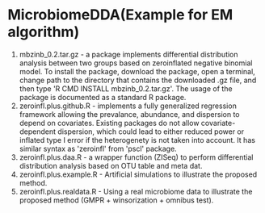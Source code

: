 # MicrobiomeDDA(Example for EM algorithm)
1. mbzinb_0.2.tar.gz - a package implements differential distribution analysis between two groups based on zeroinflated negative binomial model. To install the package, download the package, open a terminal, change path to the directory that contains the downloaded .gz file, and then type 'R CMD INSTALL mbzinb_0.2.tar.gz'. The usage of the package is documented as a standard R package.
2. zeroinfl.plus.github.R - implements a fully generalized regression framework allowing the prevalance, abundance, and dispersion to depend on covariates. Existing packages do not allow covariate-dependent dispersion, which could lead to either reduced power or inflated type I error if the heterogenety is not taken into account. It has similar syntax as 'zeroinfl' from 'pscl' package.
3. zeroinfl.plus.daa.R - a wrapper function (ZISeq) to perform differential distribution analysis based on OTU table and meta dat.
4. zeroinfl.plus.example.R - Artificial simulations to illustrate the proposed method. 
5. zeroinfl.plus.realdata.R - Using a real microbiome data to illustrate the proposed method (GMPR + winsorization + omnibus test).
